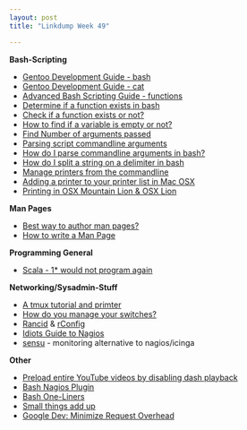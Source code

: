 ```yaml
---
layout: post
title: "Linkdump Week 49"

---
```


**Bash-Scripting**

 - [Gentoo Development Guide - bash](http://devmanual.gentoo.org/tools-reference/bash/index.html)
 - [Gentoo Development Guide - cat](http://devmanual.gentoo.org/tools-reference/cat/index.html)
 - [Advanced Bash Scripting Guide - functions](http://www.tldp.org/LDP/abs/html/functions.html)
 - [Determine if a function exists in bash](http://stackoverflow.com/questions/85880/determine-if-a-function-exists-in-bash)
 - [Check if a function exists or not?](http://www.cyberciti.biz/faq/bash-shell-scripting-find-out-if-function-definedornot/)
 - [How to find if a variable is empty or not?](http://stackoverflow.com/questions/3061036/how-to-find-variable-is-empty-or-in-shell-script)
 - [Find Number of arguments passed](http://www.cyberciti.biz/faq/unix-linux-bash-function-number-of-arguments-passed/)
 - [Parsing script commandline arguments](http://www.digitalpeer.com/id/parsing)
 - [How do I parse commandline arguments in bash?](http://stackoverflow.com/questions/192249/how-do-i-parse-command-line-arguments-in-bash)
 - [How do I split a string on a delimiter in bash](http://stackoverflow.com/questions/918886/how-do-i-split-a-string-on-a-delimiter-in-bash)
 - [Manage printers from the commandline](http://hints.macworld.com/article.php?story=20061203221317612)
 - [Adding a printer to your printer list in Mac OSX](https://support.apple.com/kb/HT1800)
 - [Printing in OSX Mountain Lion & OSX Lion](http://support.apple.com/kb/HT4670)


**Man Pages**

 - [Best way to author man pages?](http://stackoverflow.com/questions/2748817/best-way-to-author-man-pages)
 - [How to write a Man Page](http://babbage.cs.qc.edu/courses/cs701/Handouts/man_pages.html)

**Programming General**

 - [Scala - 1\* would not program again](http://overwatering.org/blog/2013/12/scala-1-star-would-not-program-again/)

**Networking/Sysadmin-Stuff**

 - [A tmux tutorial and primter](http://www.danielmiessler.com/study/tmux/)
 - [How do you manage your switches?](http://www.reddit.com/r/sysadmin/comments/1rzq19/how_do_you_manage_your_switches_is_there_a_puppet/)
 - [Rancid](http://www.shrubbery.net/rancid/) & [rConfig](http://www.rconfig.com/)
 - [Idiots Guide to Nagios](http://www.reddit.com/r/sysadmin/comments/1s235l/idiots_guide_to_nagios/)
 - [sensu](http://sensuapp.org/) - monitoring alternative to nagios/icinga
 
**Other**

 - [Preload entire YouTube videos by disabling dash playback](http://lifehacker.com/preload-entire-youtube-videos-by-disabling-dash-playbac-1186454034)
 - [Bash Nagios Plugin](http://jeredsutton.com/2013/04/28/bash-nagios-plugin/)
 - [Bash One-Liners](http://www.bashoneliners.com/)
 - [Small things add up](http://chrishateswriting.com/post/68794699432/small-things-add-up)
 - [Google Dev: Minimize Request Overhead](https://developers.google.com/speed/docs/best-practices/request)


